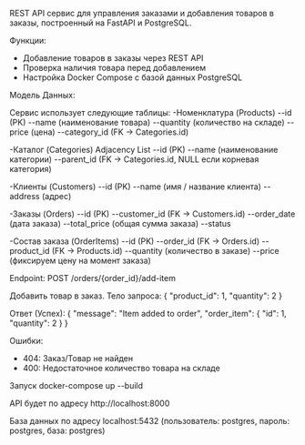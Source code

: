 REST API сервис для управления заказами и добавления товаров в заказы, построенный на FastAPI и PostgreSQL.

Функции:
- Добавление товаров в заказы через REST API
- Проверка наличия товара перед добавлением
- Настройка Docker Compose с базой данных PostgreSQL

Модель Данных:

Сервис использует следующие таблицы:
-Номенклатура (Products)
--id (PK)
--name (наименование товара)
--quantity (количество на складе)
--price (цена)
--category_id (FK → Categories.id)


-Каталог (Categories) Adjacency List
--id (PK)
--name (наименование категории)
--parent_id (FK → Categories.id, NULL если корневая категория)


-Клиенты (Customers)
--id (PK)
--name (имя / название клиента)
--address (адрес)


-Заказы (Orders)
--id (PK)
--customer_id (FK → Customers.id)
--order_date (дата заказа)
--total_price (общая сумма заказа)
--status


-Состав заказа (OrderItems)
--id (PK)
--order_id (FK → Orders.id)
--product_id (FK → Products.id)
--quantity (количество в заказе)
--price (фиксируем цену на момент заказа)

Endpoint:
POST /orders/{order_id}/add-item

Добавить товар в заказ.
Тело запроса:
{
  "product_id": 1,
  "quantity": 2
}

Ответ (Успех):
{
  "message": "Item added to order",
  "order_item": {
    "id": 1,
    "quantity": 2
  }
}

Ошибки:
- 404: Заказ/Товар не найден
- 400: Недостаточное количество товара на складе

Запуск
  docker-compose up --build

API будет по адресу http://localhost:8000

База данных по адресу localhost:5432 (пользователь: postgres, пароль: postgres, база: postgres)

